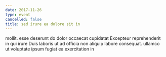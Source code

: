 ```yaml
---
date: 2017-11-26
type: event
cancelled: false
title: sed irure ea dolore sit in
---
```

mollit. esse deserunt do dolor occaecat cupidatat Excepteur reprehenderit in qui irure Duis laboris ut ad officia non aliquip labore consequat. ullamco ut voluptate ipsum fugiat ea exercitation in